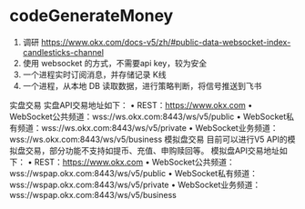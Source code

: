 # codeGenerateMoney
1. 调研 https://www.okx.com/docs-v5/zh/#public-data-websocket-index-candlesticks-channel
2. 使用 websocket 的方式，不需要api key，较为安全
3. 一个进程实时订阅消息，并存储记录 K线
4. 一个进程，从本地 DB 读取数据，进行策略判断，将信号推送到飞书


实盘交易 实盘API交易地址如下： • REST：https://www.okx.com
 • WebSocket公共频道：wss://ws.okx.com:8443/ws/v5/public
 • WebSocket私有频道：wss://ws.okx.com:8443/ws/v5/private • WebSocket业务频道：wss://ws.okx.com:8443/ws/v5/business  模拟盘交易 目前可以进行V5 API的模拟盘交易，部分功能不支持如提币、充值、申购赎回等。 模拟盘API交易地址如下： • REST：https://www.okx.com • WebSocket公共频道：wss://wspap.okx.com:8443/ws/v5/public
 • WebSocket私有频道：wss://wspap.okx.com:8443/ws/v5/private • WebSocket业务频道：wss://wspap.okx.com:8443/ws/v5/business